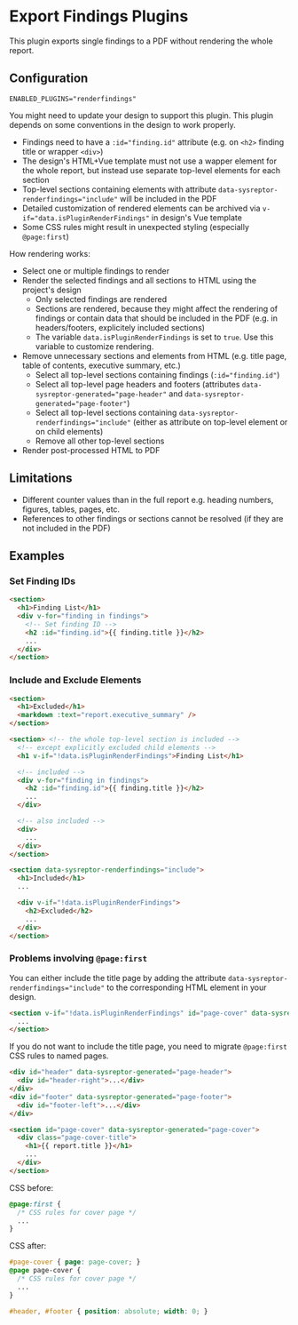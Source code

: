 # Export Findings Plugins

This plugin exports single findings to a PDF without rendering the whole report. 


## Configuration

```
ENABLED_PLUGINS="renderfindings"
```

You might need to update your design to support this plugin.
This plugin depends on some conventions in the design to work properly.
* Findings need to have a `:id="finding.id"` attribute (e.g. on `<h2>` finding title or wrapper `<div>`)
* The design's HTML+Vue template must not use a wapper element for the whole report, but instead use separate top-level elements for each section
* Top-level sections containing elements with attribute `data-sysreptor-renderfindings="include"` will be included in the PDF
* Detailed customization of rendered elements can be archived via `v-if="data.isPluginRenderFindings"` in design's Vue template
* Some CSS rules might result in unexpected styling (especially `@page:first`)

How rendering works:
* Select one or multiple findings to render
* Render the selected findings and all sections to HTML using the project's design
    * Only selected findings are rendered
    * Sections are rendered, because they might affect the rendering of findings or contain data that should be included in the PDF (e.g. in headers/footers, explicitely included sections)
    * The variable `data.isPluginRenderFindings` is set to `true`. Use this variable to customize rendering.
* Remove unnecessary sections and elements from HTML (e.g. title page, table of contents, executive summary, etc.)
    * Select all top-level sections containing findings (`:id="finding.id"`)
    * Select all top-level page headers and footers (attributes `data-sysreptor-generated="page-header"` and `data-sysreptor-generated="page-footer"`)
    * Select all top-level sections containing `data-sysreptor-renderfindings="include"` (either as attribute on top-level element or on child elements)
    * Remove all other top-level sections
* Render post-processed HTML to PDF


## Limitations
* Different counter values than in the full report e.g. heading numbers, figures, tables, pages, etc.
* References to other findings or sections cannot be resolved (if they are not included in the PDF)


## Examples

### Set Finding IDs
```html
<section>
  <h1>Finding List</h1>
  <div v-for="finding in findings">
    <!-- Set finding ID -->
    <h2 :id="finding.id">{{ finding.title }}</h2>
    ...
  </div>
</section>
```

### Include and Exclude Elements
```html
<section>
  <h1>Excluded</h1>
  <markdown :text="report.executive_summary" />
</section>

<section> <!-- the whole top-level section is included -->
  <!-- except explicitly excluded child elements -->
  <h1 v-if="!data.isPluginRenderFindings">Finding List</h1>

  <!-- included -->
  <div v-for="finding in findings">
    <h2 :id="finding.id">{{ finding.title }}</h2>
    ...
  </div>

  <!-- also included -->
  <div>
    ...
  </div>
</section>

<section data-sysreptor-renderfindings="include">
  <h1>Included</h1>
  ...

  <div v-if="!data.isPluginRenderFindings">
    <h2>Excluded</h2>
    ...
  </div>
</section>
```

### Problems involving `@page:first`
You can either include the title page by adding the attribute `data-sysreptor-renderfindings="include"` to the corresponding HTML element in your design.

```html
<section v-if="!data.isPluginRenderFindings" id="page-cover" data-sysreptor-generated="page-cover">
  ...
</section>
```


If you do not want to include the title page, you need to migrate `@page:first` CSS rules to named pages.

```html
<div id="header" data-sysreptor-generated="page-header">
  <div id="header-right">...</div>
</div>
<div id="footer" data-sysreptor-generated="page-footer">
  <div id="footer-left">...</div>
</div>

<section id="page-cover" data-sysreptor-generated="page-cover">
  <div class="page-cover-title">
    <h1>{{ report.title }}</h1>
    ...
  </div>
</section>
```

CSS before:
```css
@page:first {
  /* CSS rules for cover page */
  ...
}
```

CSS after:
```css
#page-cover { page: page-cover; }
@page page-cover {
  /* CSS rules for cover page */
  ...
}

#header, #footer { position: absolute; width: 0; }
```

